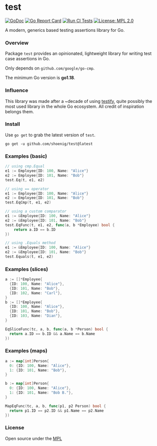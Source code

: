 # test

[![GoDoc](https://godoc.org/github.com/shoenig/test?status.svg)](https://godoc.org/github.com/shoenig/test)
[![Go Report Card](https://goreportcard.com/badge/github.com/shoenig/test)](https://goreportcard.com/report/github.com/shoenig/test)
[![Run CI Tests](https://github.com/shoenig/test/actions/workflows/ci.yaml/badge.svg)](https://github.com/shoenig/test/actions/workflows/ci.yaml)
[![License: MPL 2.0](https://img.shields.io/badge/License-MPL_2.0-brightgreen.svg)](https://opensource.org/licenses/MPL-2.0)

A modern, generics based testing assertions library for Go.

### Overview

Package `test` provides an opinionated, lightweight library for writing
test case assertions in Go.

Only depends on `github.com/google/go-cmp`.

The minimum Go version is **go1.18**.

### Influence

This library was made after a ~decade of using [testify](https://github.com/stretchr/testify),
quite possibly the most used library in the whole Go ecosystem. All credit of
inspiration belongs them.

### Install

Use `go get` to grab the latest version of `test`.

```shell
go get -u github.com/shoenig/test@latest
```

### Examples (basic)

```go
// using cmp.Equal
e1 := Employee{ID: 100, Name: "Alice"}
e2 := Employee{ID: 101, Name: "Bob"}
test.Eq(t, e1, e2)

// using == operator
e1 := Employee{ID: 100, Name: "Alice"}
e2 := Employee{ID: 101, Name: "Bob"}
test.EqCmp(t, e1, e2)

// using a custom comparator
e1 := &Employee{ID: 100, Name: "Alice"}
e2 := &Employee{ID: 101, Name: "Bob"}
test.EqFunc(t, e1, e2, func(a, b *Employee) bool {
    return a.ID == b.ID
})

// using .Equals method
e1 := &Employee{ID: 100, Name: "Alice"}
e2 := &Employee{ID: 101, Name: "Bob"}
test.Equals(t, e1, e2)
```

### Examples (slices)

```go
a := []*Employee{
  {ID: 100, Name: "Alice"},
  {ID: 101, Name: "Bob"},
  {ID: 102, Name: "Carl"},
}
b := []*Employee{
  {ID: 100, Name: "Alice"},
  {ID: 101, Name: "Bob"},
  {ID: 103, Name: "Dian"},
}

EqSliceFunc(tc, a, b, func(a, b *Person) bool {
  return a.ID == b.ID && a.Name == b.Name
})
```

### Examples (maps)

```go
a := map[int]Person{
  0: {ID: 100, Name: "Alice"},
  1: {ID: 101, Name: "Bob"},
}

b := map[int]Person{
  0: {ID: 100, Name: "Alice"},
  1: {ID: 101, Name: "Bob B."},
}

MapEqFunc(tc, a, b, func(p1, p2 Person) bool {
  return p1.ID == p2.ID && p1.Name == p2.Name
})
```

### License

Open source under the [MPL](LICENSE)
